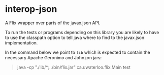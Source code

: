 # interop-json

A Flix wrapper over parts of the javax.json API.

To run the tests or programs depending on this library you are likely to 
have to use the classpath option to tell java where to find to the javax.json 
implementation.

In the command below we point to `lib` which is expected to contain the 
necessary Apache Geronimo and Johnzon jars:

> java -cp "./lib/*;../bin/flix.jar" ca.uwaterloo.flix.Main test
